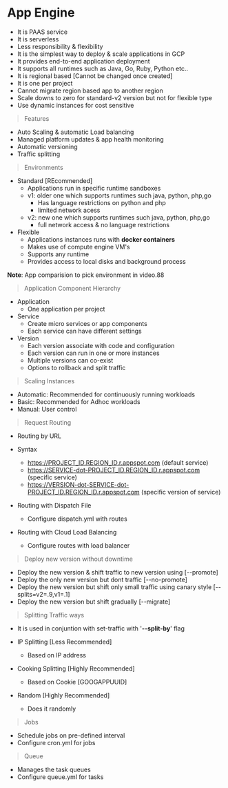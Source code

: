 # App Engine

- It is PAAS service
- It is serverless
- Less responsibility & flexibility
- It is the simplest way to deploy & scale applications in GCP
- It provides end-to-end application deployment
- It supports all runtimes such as Java, Go, Ruby, Python etc..
- It is regional based [Cannot be changed once created]
- It is one per project
- Cannot migrate region based app to another region
- Scale downs to zero for standard-v2 version but not for flexible type
- Use dynamic instances for cost sensitive

> Features
- Auto Scaling & automatic Load balancing
- Managed platform updates & app health monitoring
- Automatic versioning
- Traffic splitting

> Environments
- Standard [REcommended]
  - Applications run in specific runtime sandboxes
  - v1: older one which supports runtimes such java, python, php,go
    - Has language restrictions on python and php
    - limited network acess 
  - v2: new one which supports runtimes such java, python, php,go
    - full network access & no language restrictions
- Flexible
  - Applications instances runs with **docker containers** 
  - Makes use of compute engine VM's
  - Supports any runtime
  - Provides access to local disks and background process

**Note**: App comparision to pick environment in video.88

> Application Component Hierarchy
- Application
  - One application per project
- Service
  - Create micro services or app components
  - Each service can have different settings
- Version
  - Each version associate with code and configuration
  - Each version can run in one or more instances
  - Multiple versions can co-exist
  - Options to rollback and split traffic
 
> Scaling Instances
- Automatic: Recommended for continuously running workloads
- Basic: Recommended for Adhoc workloads
- Manual: User control

> Request Routing
- Routing by URL
- Syntax
  - https://PROJECT_ID.REGION_ID.r.appspot.com (default service)
  - https://SERVICE-dot-PROJECT_ID.REGION_ID.r.appspot.com (specific service)
  - https://VERSION-dot-SERVICE-dot-PROJECT_ID.REGION_ID.r.appspot.com (specific version of service)

- Routing with Dispatch File
  - Configure dispatch.yml with routes

- Routing with Cloud Load Balancing
  - Configure routes with load balancer 

> Deploy new version without downtime
- Deploy the new version & shift traffic to new version using [--promote]
- Deploy the only new version but dont traffic [--no-promote]
- Deploy the new version but shift only small traffic using canary style [--splits=v2=.9,v1=.1]
- Deploy the new version but shift gradually [--migrate]

> Splitting Traffic ways
- It is used in conjuntion with set-traffic with '**--split-by**' flag

- IP Splitting [Less Recommended]
  - Based on IP address

- Cooking Splitting [Highly Recommended]
  - Based on Cookie [GOOGAPPUUID]

- Random [Highly Recommended]
  - Does it randomly 

> Jobs
- Schedule jobs on pre-defined interval
- Configure cron.yml for jobs

> Queue
- Manages the task queues
- Configure queue.yml for tasks
